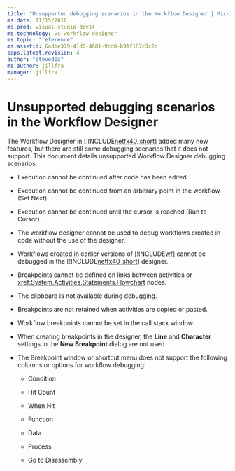 ```yaml
---
title: "Unsupported debugging scenarios in the Workflow Designer | Microsoft Docs"
ms.date: 11/15/2016
ms.prod: visual-studio-dev14
ms.technology: vs-workflow-designer
ms.topic: "reference"
ms.assetid: 6adbe379-41d0-4681-9cd0-b91f187c3c2c
caps.latest.revision: 4
author: "steved0x"
ms.author: jillfra
manager: jillfra
---
```

# Unsupported debugging scenarios in the Workflow Designer
The Workflow Designer in [!INCLUDE[netfx40_short](../includes/netfx40-short-md.md)] added many new features, but there are still some debugging scenarios that it does not support. This document details unsupported Workflow Designer debugging scenarios.

- Execution cannot be continued after code has been edited.

- Execution cannot be continued from an arbitrary point in the workflow (Set Next).

- Execution cannot be continued until the cursor is reached (Run to Cursor).

- The workflow designer cannot be used to debug workflows created in code without the use of the designer.

- Workflows created in earlier versions of [!INCLUDE[wf](../includes/wf-md.md)] cannot be debugged in the [!INCLUDE[netfx40_short](../includes/netfx40-short-md.md)] designer.

- Breakpoints cannot be defined on links between activities or <xref:System.Activities.Statements.Flowchart> nodes.

- The clipboard is not available during debugging.

- Breakpoints are not retained when activities are copied or pasted.

- Workflow breakpoints cannot be set in the call stack window.

- When creating breakpoints in the designer, the **Line** and **Character** settings in the **New Breakpoint** dialog are not used.

- The Breakpoint window or shortcut menu does not support the following columns or options for workflow debugging:

  - Condition

  - Hit Count

  - When Hit

  - Function

  - Data

  - Process

  - Go to Disassembly
